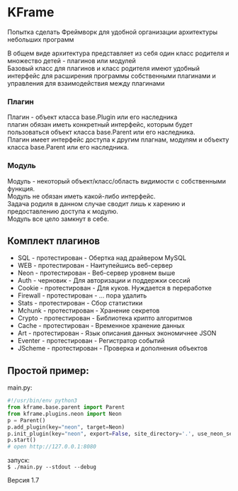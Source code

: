 # KFrame

Попытка сделать Фреймворк для удобной организации архитектуры небольших программ  

В общем виде архитектура представляет из себя один класс родителя и множество детей - плагинов или модулей  
Базовый класс для плагинов и класс родителя имеют удобный интерфейс для расширения программы собственными плагинами и управления для взаимодействия между плагинами  

### Плагин  
Плагин - объект класса base.Plugin или его наследника  
плагин обязан иметь конкретный интерфейс, которым будет пользоваться объект класса base.Parent или его наследника.  
Плагин имеет интерфейс доступа к другим плагнам, модулям и объекту класса base.Parent или его наследника.  

### Модуль  
Модуль - некоторый объект/класс/область видимости с собственными функция.  
Модуль не обязан иметь какой-либо интерфейс.  
Задача родиля в данном случае сводит лишь к харению и предоставлению доступа к модулю.  
Модуль все цело замкнут в себе.  

## Комплект плагинов  
- SQL 		- протестирован - Обертка над драйвером MySQL  
- WEB 		- протестирован - Наитупейшись веб-сервер  
- Neon 		- протестирован - Веб-сервер уровнем выше  
- Auth 		- черновик      - Для авторизации и поддержки сессий  
- Cookie 	- протестирован - Для куков. Нуждается в переработке  
- Firewall 	- протестирован - ... пора удалить  
- Stats 	- протестирован - Сбор статистики  
- Mchunk 	- протестирован - Хранение секретов  
- Crypto 	- протестирован - Библиотека крипто алгоритмов  
- Cache 	- протестирован - Временное хранение данных  
- Art 		- протестирован - Язык описания данных экономичнее JSON  
- Eventer 	- протестирован - Регистратор событий  
- JScheme	- протестирован - Проверка и дополнения объектов  

## Простой пример:  

main.py:  
```python
#!/usr/bin/env python3
from kframe.base.parent import Parent    
from kframe.plugins.neon import Neon    
p = Parent()    
p.add_plugin(key="neon", target=Neon)    
p.init_plugin(key="neon", export=False, site_directory='.', use_neon_server=True, http_port=8080)    
p.start()  
# open http://127.0.0.1:8080
```

запуск:  
`$ ./main.py --stdout --debug`  

Версия 1.7  
